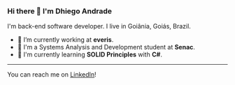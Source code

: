 ### Hi there 👋 I'm Dhiego Andrade

I'm back-end software developer. I live in Goiânia, Goiás, Brazil.

- 🔭 I’m currently working at **everis**.
- 📖 I'm a Systems Analysis and Development student at **Senac**.
- 🌱 I'm currently learning **SOLID Principles** with **C#**.

---

You can reach me on [LinkedIn](https://www.linkedin.com/in/mdhiego/)!

